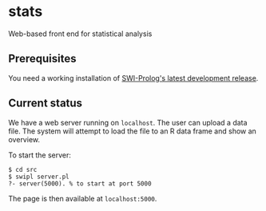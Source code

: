 # stats
Web-based front end for statistical analysis

## Prerequisites
You need a working installation of [SWI-Prolog's latest development release](http://www.swi-prolog.org/git.html).

## Current status
We have a web server running on `localhost`.
The user can upload a data file.
The system will attempt to load the file to an R data frame and show an overview.

To start the server:

~~~~
$ cd src
$ swipl server.pl
?- server(5000). % to start at port 5000
~~~~

The page is then available at `localhost:5000`.
